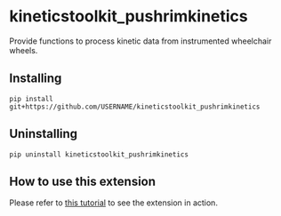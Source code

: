 # kineticstoolkit_pushrimkinetics

Provide functions to process kinetic data from instrumented wheelchair wheels.


## Installing

```
pip install git+https://github.com/USERNAME/kineticstoolkit_pushrimkinetics
```

## Uninstalling

```
pip uninstall kineticstoolkit_pushrimkinetics
```

## How to use this extension

Please refer to [this tutorial](tutorials/tutorial.ipynb) to see the extension in action.
